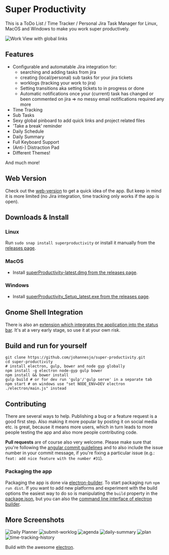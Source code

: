 # Super Productivity

This is a ToDo List / Time Tracker / Personal Jira Task Manager for Linux, MacOS and Windows to make you work super productively. 

![Work View with global links](screens/global-links.png)

## Features
* Configurable and automatable Jira integration for: 
  * searching and adding tasks from jira
  * creating (local/personal) sub tasks for your jira tickets
  * worklogs (tracking your work to jira)
  * Setting transitions aka setting tickets to in progress or done
  * Automatic notifications once your (current) task has changed or been commented on jira => no messy email notifications required any more
* Time Tracking 
* Sub Tasks
* Sexy global pinboard to add quick links and project related files 
* 'Take a break' reminder
* Daily Schedule
* Daily Summary
* Full Keyboard Support
* (Anti-) Distraction Pad
* Different Themes!

And much more!

## Web Version
Check out the [web-version](http://super-productivity.com) to get a quick idea of the app. But keep in mind it is more limited (no Jira integration, time tracking only works if the app is open).

## Downloads & Install
### Linux
Run `sudo snap install superproductivity` or install it manually from the [releases page](https://github.com/johannesjo/super-productivity/releases).

### MacOS
* Install [superProductivity-latest.dmg from the releases page](https://github.com/johannesjo/super-productivity/releases).

### Windows
* Install [superProductivity_Setup_latest.exe from the releases page](https://github.com/johannesjo/super-productivity/releases).

## Gnome Shell Integration
There is also an [extension which integrates the application into the status bar](https://github.com/johannesjo/gnome-shell-extension-super-productivity). It's at a very early stage, so use it at your own risk.

## Build and run for yourself
```
git clone https://github.com/johannesjo/super-productivity.git
cd super-productivity
# install electron, gulp, bower and node gyp globally
npm install -g electron node-gyp gulp bower
npm install && bower install
gulp build # or for dev run 'gulp'/'gulp serve' in a separate tab
npm start # on windows use "set NODE_ENV=DEV electron ./electron/main.js" instead
```

## Contributing
There are several ways to help. Publishing a bug or a feature request is a good first step. Also making it more popular by posting it on social media etc. is great, because it means more users, which in turn leads to more people testing the app and also more people contributing code.

**Pull requests** are of course also very welcome. Please make sure that you're following the [angular commit guidelines](https://github.com/angular/angular.js/blob/master/DEVELOPERS.md#commits) and to also include the issue number in your commit message, if you're fixing a particular issue (e.g.: `feat: add nice feature with the number #31`).

### Packaging the app
Packaging the app is done via [electron-builder](https://github.com/electron-userland/electron-builder). To start packaging run `npm run dist`. If you want to add new platforms and experiment with the build options the easiest way to do so is manipulating the `build` property in the [package.json](https://github.com/johannesjo/super-productivity/blob/develop/package.json), but you can also the [command line interface of electron builder](https://www.electron.build/cli).


## More Screenshots
![Daily Planner](screens/daily-planner.png)
![submit-worklog](screens/submit-worklog.png)
![agenda](screens/agenda.png)
![daily-summary](screens/daily-summary.png)
![plan](screens/plan.png)
![time-tracking-history](screens/time-tracking-history.png)


Build with the awesome [electron](http://electron.atom.io/).

